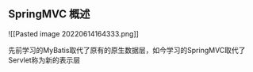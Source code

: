 ## SpringMVC 概述
![[Pasted image 20220614164333.png]]

先前学习的MyBatis取代了原有的原生数据层，如今学习的SpringMVC取代了Servlet称为新的表示层